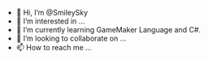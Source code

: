 - 👋 Hi, I’m @SmileySky
- 👀 I’m interested in ...
- 🌱 I’m currently learning GameMaker Language and C#.
- 💞️ I’m looking to collaborate on ...
- 📫 How to reach me ...

<!---
SmileySky/SmileySky is a ✨ special ✨ repository because its `README.md` (this file) appears on your GitHub profile.
You can click the Preview link to take a look at your changes.
--->
